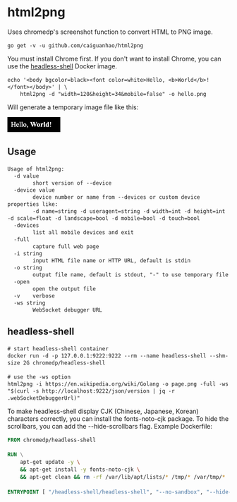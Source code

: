 # html2png

Uses chromedp's screenshot function to convert HTML to PNG image.

```
go get -v -u github.com/caiguanhao/html2png
```

You must install Chrome first. If you don't want to install Chrome, you can use
the [headless-shell](https://github.com/chromedp/docker-headless-shell) Docker
image.

```
echo '<body bgcolor=black><font color=white>Hello, <b>World</b>!</font></body>' | \
    html2png -d "width=120&height=34&mobile=false" -o hello.png
```

Will generate a temporary image file like this:

<img src="./hello.png" width="120" height="34">

## Usage

```
Usage of html2png:
  -d value
        short version of --device
  -device value
        device number or name from --devices or custom device properties like:
        -d name=string -d useragent=string -d width=int -d height=int -d scale=float -d landscape=bool -d mobile=bool -d touch=bool
  -devices
        list all mobile devices and exit
  -full
        capture full web page
  -i string
        input HTML file name or HTTP URL, default is stdin
  -o string
        output file name, default is stdout, "-" to use temporary file
  -open
        open the output file
  -v    verbose
  -ws string
        WebSocket debugger URL
```

## headless-shell

```
# start headless-shell container
docker run -d -p 127.0.0.1:9222:9222 --rm --name headless-shell --shm-size 2G chromedp/headless-shell

# use the -ws option
html2png -i https://en.wikipedia.org/wiki/Golang -o page.png -full -ws "$(curl -s http://localhost:9222/json/version | jq -r .webSocketDebuggerUrl)"
```

To make headless-shell display CJK (Chinese, Japanese, Korean) characters
correctly, you can install the fonts-noto-cjk package. To hide the scrollbars,
you can add the --hide-scrollbars flag. Example Dockerfile:

```Dockerfile
FROM chromedp/headless-shell

RUN \
    apt-get update -y \
    && apt-get install -y fonts-noto-cjk \
    && apt-get clean && rm -rf /var/lib/apt/lists/* /tmp/* /var/tmp/*

ENTRYPOINT [ "/headless-shell/headless-shell", "--no-sandbox", "--hide-scrollbars", "--remote-debugging-address=0.0.0.0", "--remote-debugging-port=9222" ]
```
